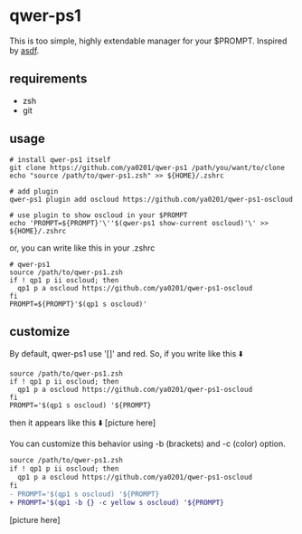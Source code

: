 # qwer-ps1
This is too simple, highly extendable manager for your $PROMPT. Inspired by [asdf](https://github.com/asdf-vm/asdf).

## requirements
- zsh
- git

## usage
```shell
# install qwer-ps1 itself
git clone https://github.com/ya0201/qwer-ps1 /path/you/want/to/clone
echo "source /path/to/qwer-ps1.zsh" >> ${HOME}/.zshrc

# add plugin
qwer-ps1 plugin add oscloud https://github.com/ya0201/qwer-ps1-oscloud

# use plugin to show oscloud in your $PROMPT
echo 'PROMPT=${PROMPT}'\''$(qwer-ps1 show-current oscloud)'\' >> ${HOME}/.zshrc
```

or, you can write like this in your .zshrc
```shell
# qwer-ps1
source /path/to/qwer-ps1.zsh
if ! qp1 p ii oscloud; then
  qp1 p a oscloud https://github.com/ya0201/qwer-ps1-oscloud
fi
PROMPT=${PROMPT}'$(qp1 s oscloud)'
```

## customize
By default, qwer-ps1 use '[]' and red. So, if you write like this :arrow_down:
```shell
source /path/to/qwer-ps1.zsh
if ! qp1 p ii oscloud; then
  qp1 p a oscloud https://github.com/ya0201/qwer-ps1-oscloud
fi
PROMPT='$(qp1 s oscloud) '${PROMPT}
```
then it appears like this :arrow_down:
[picture here]

  
  
You can customize this behavior using -b (brackets) and -c (color) option.
```diff
source /path/to/qwer-ps1.zsh
if ! qp1 p ii oscloud; then
  qp1 p a oscloud https://github.com/ya0201/qwer-ps1-oscloud
fi
- PROMPT='$(qp1 s oscloud) '${PROMPT}
+ PROMPT='$(qp1 -b {} -c yellow s oscloud) '${PROMPT}
```
[picture here]
